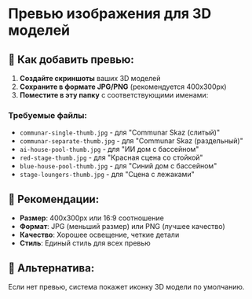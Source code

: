 # Превью изображения для 3D моделей

## 📸 Как добавить превью:

1. **Создайте скриншоты** ваших 3D моделей
2. **Сохраните в формате JPG/PNG** (рекомендуется 400x300px)
3. **Поместите в эту папку** с соответствующими именами:

### Требуемые файлы:
- `communar-single-thumb.jpg` - для "Communar Skaz (слитый)"
- `communar-separate-thumb.jpg` - для "Communar Skaz (раздельный)"
- `ai-house-pool-thumb.jpg` - для "ИИ дом с бассейном"
- `red-stage-thumb.jpg` - для "Красная сцена со стойкой"
- `blue-house-pool-thumb.jpg` - для "Синий дом с бассейном"
- `stage-loungers-thumb.jpg` - для "Сцена с лежаками"

## 🎯 Рекомендации:
- **Размер**: 400x300px или 16:9 соотношение
- **Формат**: JPG (меньший размер) или PNG (лучшее качество)
- **Качество**: Хорошее освещение, четкие детали
- **Стиль**: Единый стиль для всех превью

## 🔧 Альтернатива:
Если нет превью, система покажет иконку 3D модели по умолчанию.
